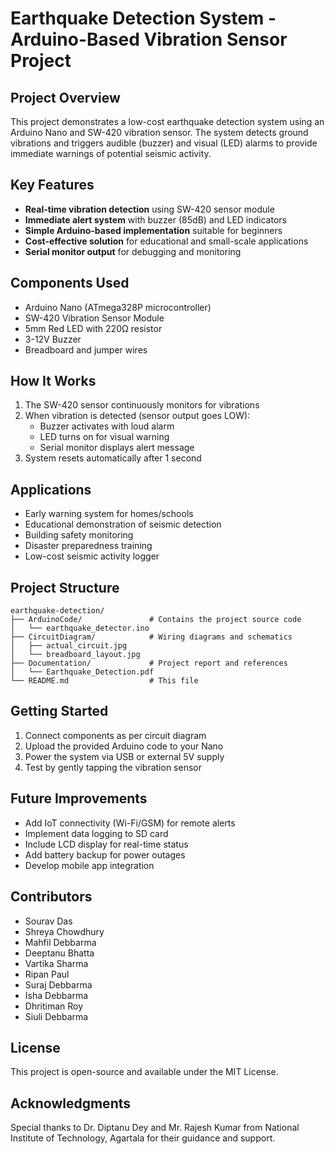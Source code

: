 # Earthquake Detection System - Arduino-Based Vibration Sensor Project

## Project Overview

This project demonstrates a low-cost earthquake detection system using an Arduino Nano and SW-420 vibration sensor. The system detects ground vibrations and triggers audible (buzzer) and visual (LED) alarms to provide immediate warnings of potential seismic activity.

## Key Features

- **Real-time vibration detection** using SW-420 sensor module
- **Immediate alert system** with buzzer (85dB) and LED indicators
- **Simple Arduino-based implementation** suitable for beginners
- **Cost-effective solution** for educational and small-scale applications
- **Serial monitor output** for debugging and monitoring

## Components Used

- Arduino Nano (ATmega328P microcontroller)
- SW-420 Vibration Sensor Module
- 5mm Red LED with 220Ω resistor
- 3-12V Buzzer
- Breadboard and jumper wires

## How It Works

1. The SW-420 sensor continuously monitors for vibrations
2. When vibration is detected (sensor output goes LOW):
   - Buzzer activates with loud alarm
   - LED turns on for visual warning
   - Serial monitor displays alert message
3. System resets automatically after 1 second

## Applications

- Early warning system for homes/schools
- Educational demonstration of seismic detection
- Building safety monitoring
- Disaster preparedness training
- Low-cost seismic activity logger

## Project Structure

```
earthquake-detection/
├── ArduinoCode/               # Contains the project source code
│   └── earthquake_detector.ino
├── CircuitDiagram/            # Wiring diagrams and schematics
│   ├── actual_circuit.jpg
│   └── breadboard_layout.jpg
├── Documentation/             # Project report and references
│   └── Earthquake_Detection.pdf
└── README.md                  # This file
```

## Getting Started

1. Connect components as per circuit diagram
2. Upload the provided Arduino code to your Nano
3. Power the system via USB or external 5V supply
4. Test by gently tapping the vibration sensor

## Future Improvements

- Add IoT connectivity (Wi-Fi/GSM) for remote alerts
- Implement data logging to SD card
- Include LCD display for real-time status
- Add battery backup for power outages
- Develop mobile app integration

## Contributors

- Sourav Das
- Shreya Chowdhury
- Mahfil Debbarma
- Deeptanu Bhatta
- Vartika Sharma
- Ripan Paul
- Suraj Debbarma
- Isha Debbarma
- Dhritiman Roy
- Siuli Debbarma

## License

This project is open-source and available under the MIT License.

## Acknowledgments

Special thanks to Dr. Diptanu Dey and Mr. Rajesh Kumar from National Institute of Technology, Agartala for their guidance and support.